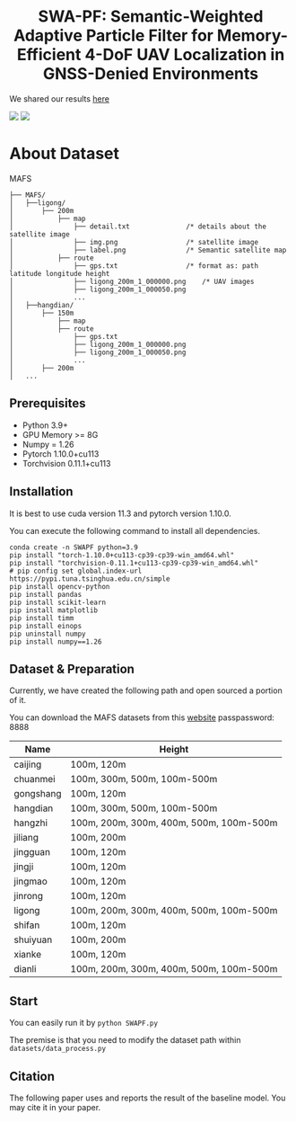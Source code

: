 <h1 align="center"> SWA-PF: Semantic-Weighted Adaptive Particle Filter for Memory-Efficient 4-DoF UAV Localization in GNSS-Denied Environments </h1>

We shared our results [here](https://www.bilibili.com/video/BV1bzQJYzEnA/?share_source=copy_web&vd_source=fa7d4ca9e5eb2082828642578bec4de4)

![](https://github.com/YuanJiayuuu/SWA-PF/blob/main/images/1.JPG)
![](https://github.com/YuanJiayuuu/SWA-PF/blob/main/images/3.jpg)

# About Dataset

MAFS

```
├── MAFS/
│   ├──ligong/
│       ├── 200m
│           ├── map
│               ├── detail.txt				/* details about the satellite image
│               ├── img.png					/* satellite image
│               ├── label.png				/* Semantic satellite map
│           ├── route
│               ├── gps.txt					/* format as: path latitude longitude height
│               ├── ligong_200m_1_000000.png	/* UAV images
│               ├── ligong_200m_1_000050.png
│               ...
│   ├──hangdian/
│       ├── 150m
│           ├── map
│           ├── route
│               ├── gps.txt
│               ├── ligong_200m_1_000000.png
│               ├── ligong_200m_1_000050.png
│               ...
│       ├── 200m
│   ...
```

## Prerequisites

- Python 3.9+
- GPU Memory >= 8G
- Numpy = 1.26
- Pytorch 1.10.0+cu113
- Torchvision 0.11.1+cu113

## Installation

It is best to use cuda version 11.3 and pytorch version 1.10.0. 

You can execute the following command to install all dependencies.

```
conda create -n SWAPF python=3.9
pip install "torch-1.10.0+cu113-cp39-cp39-win_amd64.whl"
pip install "torchvision-0.11.1+cu113-cp39-cp39-win_amd64.whl"
# pip config set global.index-url https://pypi.tuna.tsinghua.edu.cn/simple
pip install opencv-python
pip install pandas
pip install scikit-learn
pip install matplotlib
pip install timm
pip install einops
pip uninstall numpy
pip install numpy==1.26
```

## Dataset & Preparation

Currently, we have created the following path and open sourced a portion of it.

You can download the MAFS datasets from this [website](https://pan.baidu.com/s/1mAgo7E3PUKMRWt2XhnNSNQ) passpassword: 8888 

|   Name    |  Height  |
| --------  | -------- |
| caijing   | 100m, 120m |
| chuanmei  | 100m, 300m, 500m, 100m-500m |
| gongshang | 100m, 120m |
| hangdian  | 100m, 300m, 500m, 100m-500m |
| hangzhi   | 100m, 200m, 300m, 400m, 500m, 100m-500m |
| jiliang   | 100m, 200m |
| jingguan  | 100m, 120m |
| jingji    | 100m, 120m |
| jingmao   | 100m, 120m |
| jinrong   | 100m, 120m |
| ligong    | 100m, 200m, 300m, 400m, 500m, 100m-500m |
| shifan    | 100m, 120m |
| shuiyuan  | 100m, 200m |
| xianke    | 100m, 120m |
| dianli    | 100m, 200m, 300m, 400m, 500m, 100m-500m|


## Start

You can easily run it by ```python SWAPF.py```

The premise is that you need to modify the dataset path within ```datasets/data_process.py```

## Citation

The following paper uses and reports the result of the baseline model. You may cite it in your paper.

```bibtex

```


